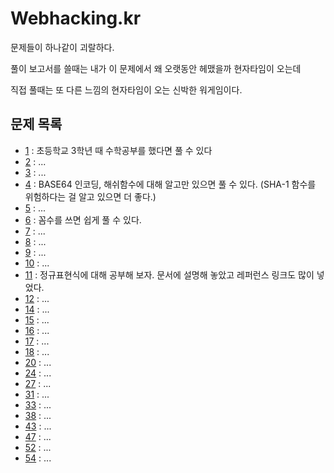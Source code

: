 # Webhacking.kr

문제들이 하나같이 괴랄하다.

풀이 보고서를 쓸때는 내가 이 문제에서 왜 오랫동안 헤맸을까 현자타임이 오는데

직접 풀때는 또 다른 느낌의 현자타임이 오는 신박한 워게임이다.

## 문제 목록

- [1](01.md) : 초등학교 3학년 때 수학공부를 했다면 풀 수 있다
- [2]() : ...
- [3]() : ...
- [4](04.md) : BASE64 인코딩, 해쉬함수에 대해 알고만 있으면 풀 수 있다. (SHA-1 함수를 위험하다는 걸 알고 있으면 더 좋다.)
- [5]() : ...
- [6](06.md) : 꼼수를 쓰면 쉽게 풀 수 있다.
- [7]() : ...
- [8]() : ...
- [9]() : ...
- [10]() : ...
- [11](11.md) : 정규표현식에 대해 공부해 보자. 문서에 설명해 놓았고 레퍼런스 링크도 많이 넣었다.
- [12]() : ...
- [14]() : ...
- [15]() : ...
- [16]() : ...
- [17]() : ...
- [18]() : ...
- [20]() : ...
- [24]() : ...
- [27]() : ...
- [31]() : ...
- [33]() : ...
- [38]() : ...
- [43]() : ...
- [47]() : ...
- [52]() : ...
- [54]() : ...